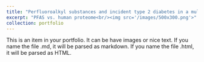 ```yaml
---
title: "Perfluoroalkyl substances and incident type 2 diabetes in a multi-ethnic population: A metabolome - genome investigation"
excerpt: "PFAS vs. human proteome<br/><img src='/images/500x300.png'>"
collection: portfolio
---
```


This is an item in your portfolio. It can be have images or nice text. If you name the file .md, it will be parsed as markdown. If you name the file .html, it will be parsed as HTML. 
